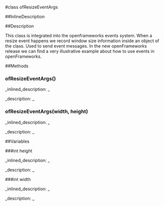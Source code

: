 #class ofResizeEventArgs


<!--
_visible: True_
_advanced: False_
_istemplated: False_
_extends: ofEventArgs_
-->

##InlineDescription






##Description

This class is integrated into the openframeworks events system. When a resize event happens we record window size information inside an object of the class. Used to send event messages. In the new openFrameworks release we can find a very illustrative example about how to use events in openFrameworks.





##Methods



### ofResizeEventArgs()

<!--
_syntax: ofResizeEventArgs()_
_name: ofResizeEventArgs_
_returns: _
_returns_description: _
_parameters: _
_access: public_
_version_started: 0.9.0_
_version_deprecated: _
_summary: _
_constant: False_
_static: False_
_visible: True_
_advanced: False_
-->

_inlined_description: _







_description: _







<!----------------------------------------------------------------------------->

### ofResizeEventArgs(width, height)

<!--
_syntax: ofResizeEventArgs(width, height)_
_name: ofResizeEventArgs_
_returns: _
_returns_description: _
_parameters: int width, int height_
_access: public_
_version_started: 0.9.0_
_version_deprecated: _
_summary: _
_constant: False_
_static: False_
_visible: True_
_advanced: False_
-->

_inlined_description: _







_description: _







<!----------------------------------------------------------------------------->

##Variables



###int height

<!--
_name: height_
_type: int_
_access: public_
_version_started: 0073_
_version_deprecated: _
_summary: _
_visible: True_
_constant: True_
_advanced: False_
-->

_inlined_description: _







_description: _







<!----------------------------------------------------------------------------->

###int width

<!--
_name: width_
_type: int_
_access: public_
_version_started: 0073_
_version_deprecated: _
_summary: _
_visible: True_
_constant: True_
_advanced: False_
-->

_inlined_description: _







_description: _







<!----------------------------------------------------------------------------->


